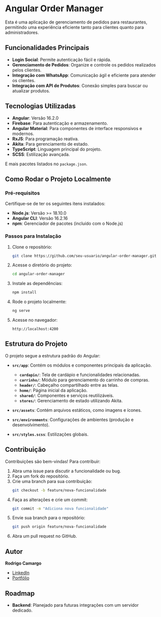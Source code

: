 # Angular Order Manager

Esta é uma aplicação de gerenciamento de pedidos para restaurantes, permitindo uma experiência eficiente tanto para clientes quanto para administradores.

## Funcionalidades Principais

- **Login Social**: Permite autenticação fácil e rápida.
- **Gerenciamento de Pedidos**: Organize e controle os pedidos realizados pelos clientes.
- **Integração com WhatsApp**: Comunicação ágil e eficiente para atender os clientes.
- **Integração com API de Produtos**: Conexão simples para buscar ou atualizar produtos.

## Tecnologias Utilizadas

- **Angular**: Versão 16.2.0
- **Firebase**: Para autenticação e armazenamento.
- **Angular Material**: Para componentes de interface responsivos e modernos.
- **RxJS**: Para programação reativa.
- **Akita**: Para gerenciamento de estado.
- **TypeScript**: Linguagem principal do projeto.
- **SCSS**: Estilização avançada.

E mais pacotes listados no `package.json`.

## Como Rodar o Projeto Localmente

### Pré-requisitos

Certifique-se de ter os seguintes itens instalados:

- **Node.js**: Versão >= 18.10.0
- **Angular CLI**: Versão 16.2.16
- **npm**: Gerenciador de pacotes (incluído com o Node.js)

### Passos para Instalação

1. Clone o repositório:
   ```bash
   git clone https://github.com/seu-usuario/angular-order-manager.git
   ```

2. Acesse o diretório do projeto:
   ```bash
   cd angular-order-manager
   ```

3. Instale as dependências:
   ```bash
   npm install
   ```

4. Rode o projeto localmente:
   ```bash
   ng serve
   ```

5. Acesse no navegador:
   ```
   http://localhost:4200
   ```

## Estrutura do Projeto

O projeto segue a estrutura padrão do Angular:

- **`src/app`**: Contém os módulos e componentes principais da aplicação.
  - **`cardapio/`**: Tela de cardápio e funcionalidades relacionadas.
  - **`carrinho/`**: Módulo para gerenciamento do carrinho de compras.
  - **`header/`**: Cabeçalho compartilhado entre as telas.
  - **`home/`**: Página inicial da aplicação.
  - **`shared/`**: Componentes e serviços reutilizáveis.
  - **`stores/`**: Gerenciamento de estado utilizando Akita.

- **`src/assets`**: Contém arquivos estáticos, como imagens e ícones.
- **`src/environments`**: Configurações de ambientes (produção e desenvolvimento).
- **`src/styles.scss`**: Estilizações globais.

## Contribuição

Contribuições são bem-vindas! Para contribuir:

1. Abra uma issue para discutir a funcionalidade ou bug.
2. Faça um fork do repositório.
3. Crie uma branch para sua contribuição:
   ```bash
   git checkout -b feature/nova-funcionalidade
   ```
4. Faça as alterações e crie um commit:
   ```bash
   git commit -m "Adiciona nova funcionalidade"
   ```
5. Envie sua branch para o repositório:
   ```bash
   git push origin feature/nova-funcionalidade
   ```
6. Abra um pull request no GitHub.

## Autor

**Rodrigo Camargo**

- [LinkedIn](https://www.linkedin.com/in/rodrigocamargo-neoex/)
- [Portfólio](https://neoex-portfolio.vercel.app/#portfolio)

## Roadmap

- **Backend**: Planejado para futuras integrações com um servidor dedicado.
